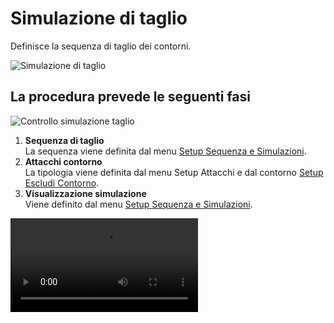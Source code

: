 # Simulazione di taglio

Definisce la sequenza di taglio dei contorni.

![Simulazione di taglio](/taglio/gestione-lamiera/simulazione-di-taglio.png)

## La procedura prevede le seguenti fasi

![Controllo simulazione taglio](/taglio/gestione-lamiera/controllo-simulazione-taglio.png)

1. **Sequenza di taglio**<br />
   La sequenza viene definita dal menu [Setup Sequenza e Simulazioni](/guida/menu-generale/setup/menu-setup/setup-sequenza-e-simulazione).
2. **Attacchi contorno**<br />
   La tipologia viene definita dal menu Setup Attacchi e dal contorno [Setup Escludi Contorno](/guida/menu-generale/setup/menu-setup/setup-escludi-contorni).
3. **Visualizzazione simulazione**<br />
   Viene definito dal menu [Setup Sequenza e Simulazioni](/guida/menu-generale/setup/menu-setup/setup-sequenza-e-simulazione).

<video controls>
    <source src="/taglio/gestione-lamiera/simulazione-di-taglio.mp4" type="video/mp4">
</video>

